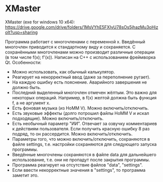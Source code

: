 # XMaster
XMaster (exe for windows 10 x64):
https://drive.google.com/drive/folders/1MsVYhE5FXIyU78sOs5jhazMu3oHizoIt?usp=sharing

Программа работает с многочленами с переменной x.  Введённый многочлен приводится к стандартному виду и сохраняется. С сохранёнными многочленами можно производит различные операции (в том числе f(x); f'(x)).
Написан на C++ с использованием фреймворка Qt.
Особенности:
- Можно использовать, как обычный калькулятор.
- Реагирует на некорректный ввод (даже за переполнение ругает).
- На каждую ошибку есть пояснение. Аварийного завершения не должно быть.
- Последний выделенный многочлен отмечен жёлтым. Это важно для некоторых операций. Например, в f(x) желтой должна быть функция f, а не аргумент x.
- Есть фоновая музыка (из HoMM V). Можно включить/отключить.
- Есть звуковые эффекты (долго потрошил файлы HoMM V и искал подходящие). Можно включить/отключить.
- Есть необычный параметр "ИИ". Отвечает за озвучку комментариев к действиям пользователя. Если получить красную ошибку 8 раз подряд, то он рассердится. Можно включить/отключить.
- Параметры того, что можно включить/отключить, сохраняются в файле settings, т.е. настройки сохраняются для следующего запуска программы.
- Введённые многочлены сохраняются в файле data для дальнейшего использование, т.е. они не пропадут после закрытия программы.
- Программа реагирует на отсутствие файлов "data", "settings".
- Если ввести некорректные значения в "settings", то программа заметит это.
